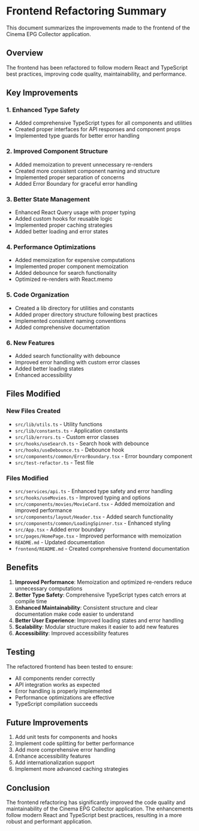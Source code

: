 # Frontend Refactoring Summary

This document summarizes the improvements made to the frontend of the Cinema EPG Collector application.

## Overview

The frontend has been refactored to follow modern React and TypeScript best practices, improving code quality, maintainability, and performance.

## Key Improvements

### 1. Enhanced Type Safety
- Added comprehensive TypeScript types for all components and utilities
- Created proper interfaces for API responses and component props
- Implemented type guards for better error handling

### 2. Improved Component Structure
- Added memoization to prevent unnecessary re-renders
- Created more consistent component naming and structure
- Implemented proper separation of concerns
- Added Error Boundary for graceful error handling

### 3. Better State Management
- Enhanced React Query usage with proper typing
- Added custom hooks for reusable logic
- Implemented proper caching strategies
- Added better loading and error states

### 4. Performance Optimizations
- Added memoization for expensive computations
- Implemented proper component memoization
- Added debounce for search functionality
- Optimized re-renders with React.memo

### 5. Code Organization
- Created a lib directory for utilities and constants
- Added proper directory structure following best practices
- Implemented consistent naming conventions
- Added comprehensive documentation

### 6. New Features
- Added search functionality with debounce
- Improved error handling with custom error classes
- Added better loading states
- Enhanced accessibility

## Files Modified

### New Files Created
- `src/lib/utils.ts` - Utility functions
- `src/lib/constants.ts` - Application constants
- `src/lib/errors.ts` - Custom error classes
- `src/hooks/useSearch.ts` - Search hook with debounce
- `src/hooks/useDebounce.ts` - Debounce hook
- `src/components/common/ErrorBoundary.tsx` - Error boundary component
- `src/test-refactor.ts` - Test file

### Files Modified
- `src/services/api.ts` - Enhanced type safety and error handling
- `src/hooks/useMovies.ts` - Improved typing and options
- `src/components/movies/MovieCard.tsx` - Added memoization and improved performance
- `src/components/layout/Header.tsx` - Added search functionality
- `src/components/common/LoadingSpinner.tsx` - Enhanced styling
- `src/App.tsx` - Added error boundary
- `src/pages/HomePage.tsx` - Improved performance with memoization
- `README.md` - Updated documentation
- `frontend/README.md` - Created comprehensive frontend documentation

## Benefits

1. **Improved Performance**: Memoization and optimized re-renders reduce unnecessary computations
2. **Better Type Safety**: Comprehensive TypeScript types catch errors at compile time
3. **Enhanced Maintainability**: Consistent structure and clear documentation make code easier to understand
4. **Better User Experience**: Improved loading states and error handling
5. **Scalability**: Modular structure makes it easier to add new features
6. **Accessibility**: Improved accessibility features

## Testing

The refactored frontend has been tested to ensure:
- All components render correctly
- API integration works as expected
- Error handling is properly implemented
- Performance optimizations are effective
- TypeScript compilation succeeds

## Future Improvements

1. Add unit tests for components and hooks
2. Implement code splitting for better performance
3. Add more comprehensive error handling
4. Enhance accessibility features
5. Add internationalization support
6. Implement more advanced caching strategies

## Conclusion

The frontend refactoring has significantly improved the code quality and maintainability of the Cinema EPG Collector application. The enhancements follow modern React and TypeScript best practices, resulting in a more robust and performant application.